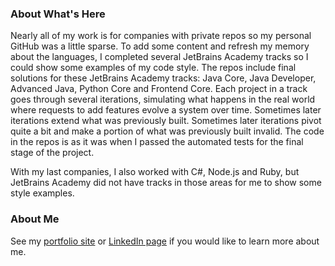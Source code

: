 ### About What's Here

Nearly all of my work is for companies with private repos so my personal GitHub was a little sparse. To add some content and refresh my memory about the languages, I completed several JetBrains Academy tracks so I could show some examples of my code style. The repos include final solutions for these JetBrains Academy tracks: Java Core, Java Developer, Advanced Java, Python Core and Frontend Core. Each project in a track goes through several iterations, simulating what happens in the real world where requests to add features evolve a system over time. Sometimes later iterations extend what was previously built. Sometimes later iterations pivot quite a bit and make a portion of what was previously built invalid. The code in the repos is as it was when I passed the automated tests for the final stage of the project.

With my last companies, I also worked with C#, Node.js and Ruby, but JetBrains Academy did not have tracks in those areas for me to show some style examples.

### About Me

See my [portfolio site](https://greg.kimnetics.com/) or [LinkedIn page](https://www.linkedin.com/in/6502a/) if you would like to learn more about me.
